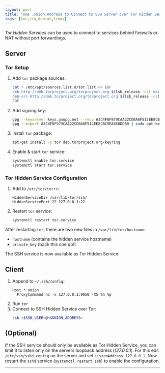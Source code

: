 ```yaml
---
layout: post
title: "Use .onion Address to Connect to SSH Server over Tor Hidden Service"
tags: [tor,ssh,debian,linux]
---
```


*Tor Hidden Services* can be used to connect to services behind firewalls or NAT without port forwardings.

## Server
### Tor Setup
1. Add `tor` package sources:
   ```bash
   cat > /etc/apt/sources.list.d/tor.list << EOF
   deb http://deb.torproject.org/torproject.org $(lsb_release -cs) main
   deb-src http://deb.torproject.org/torproject.org $(lsb_release -cs) main
   EOF
   ```
2. Add signing key:
   ```bash
   gpg --keyserver keys.gnupg.net --recv A3C4F0F979CAA22CDBA8F512EE8CBC9E886DDD89
   gpg --export A3C4F0F979CAA22CDBA8F512EE8CBC9E886DDD89 | sudo apt-key add -
   ```
3. Install `tor` package:
   ```bash
   apt-get install -y tor deb.torproject.org-keyring
   ```
4. Enable & start `tor` service:
   ```bash
   systemctl enable tor.service
   systemctl start tor.service
   ```

### Tor Hidden Service Configuration
1. Add to `/etc/tor/torrc`:
   ```
   HiddenServiceDir /var/lib/tor/ssh/
   HiddenServicePort 22 127.0.0.1:22
   ```
2. Restart `tor` service:
   ```bash
   systemctl restart tor.service
   ```


After restarting `tor`, there are two new files in `/var/lib/tor/hostname`:
- `hostname` (contains the hidden service hostname)
- `private_key` (back this one up!)

The SSH service is now available as Tor Hidden Service.

## Client
1. Append to `~/.ssh/config`:
   ```
   Host *.onion
     ProxyCommand nc -x 127.0.0.1:9050 -X5 %h %p
   ```
2. Run `tor`
3. Connect to SSH Hidden Service over Tor:
   ```bash
   ssh <$SSH_USER>@<$ONION_ADDRESS>
   ```

## (Optional)
If the SSH service should only be available as Tor Hidden Service, you can limit it to listen only on the servers loopback address (*127.0.0.1*).
For this edit `/etc/ssh/sshd_config` on the server and set `ListenAddress 127.0.0.1`. Now restart the `sshd` service (`systemctl restart ssh`) to enable the configuration.

---
